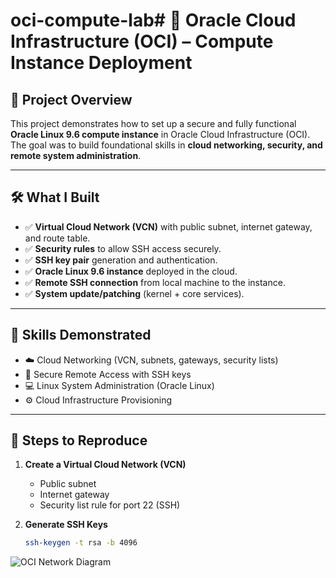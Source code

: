 # oci-compute-lab# 🚀 Oracle Cloud Infrastructure (OCI) – Compute Instance Deployment

## 📌 Project Overview
This project demonstrates how to set up a secure and fully functional **Oracle Linux 9.6 compute instance** in Oracle Cloud Infrastructure (OCI).  
The goal was to build foundational skills in **cloud networking, security, and remote system administration**.

---

## 🛠️ What I Built
- ✅ **Virtual Cloud Network (VCN)** with public subnet, internet gateway, and route table.  
- ✅ **Security rules** to allow SSH access securely.  
- ✅ **SSH key pair** generation and authentication.  
- ✅ **Oracle Linux 9.6 instance** deployed in the cloud.  
- ✅ **Remote SSH connection** from local machine to the instance.  
- ✅ **System update/patching** (kernel + core services).  

---

## 🎯 Skills Demonstrated
- ☁️ Cloud Networking (VCN, subnets, gateways, security lists)  
- 🔐 Secure Remote Access with SSH keys  
- 💻 Linux System Administration (Oracle Linux)  
- ⚙️ Cloud Infrastructure Provisioning  

---

## 🔎 Steps to Reproduce
1. **Create a Virtual Cloud Network (VCN)**  
   - Public subnet  
   - Internet gateway  
   - Security list rule for port 22 (SSH)  

2. **Generate SSH Keys**  
   ```bash
   ssh-keygen -t rsa -b 4096
![OCI Network Diagram](docs/oci-network-diagram.png)
